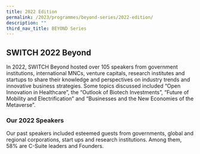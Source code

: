 ```yaml
---
title: 2022 Edition
permalink: /2023/programmes/beyond-series/2022-edition/
description: ""
third_nav_title: BEYOND Series
---
```

## SWITCH 2022 Beyond 

In 2022, SWITCH Beyond  hosted over 105 speakers from government institutions, international MNCs, venture capitals, research institutes and startups to share their knowledge and perspectives on industry trends and  innovative business strategies.
Some topics discussed included “Open Innovation in Healthcare”, the “Outlook of Biotech Investments”, “Future of Mobility and Electrification” and “Businesses and the New Economies of the Metaverse”. 

### Our 2022 Speakers

Our past speakers included esteemed guests from governments, global and regional corporations, start ups and research institutions. Among them, 58% are C-Suite leaders and Founders.

